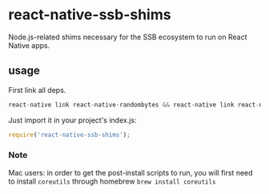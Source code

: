 # react-native-ssb-shims

Node.js-related shims necessary for the SSB ecosystem to run on React Native apps.

## usage

First link all deps.

```js
react-native link react-native-randombytes && react-native link react-native-crypto && react-native link react-native-fs && react-native link react-native-os && react-native link react-native-tcp
```

Just import it in your project's index.js:

```js
require('react-native-ssb-shims');
```

### Note
Mac users: in order to get the post-install scripts to run, you will first need to install `coreutils` through homebrew
```brew install coreutils```
